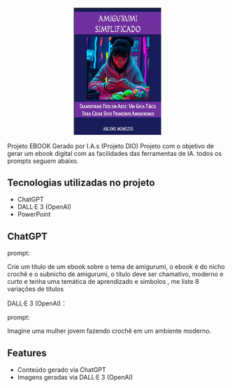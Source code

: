 <p align="center">
<img 
    src="./17.jpg"
    width="200"  
/>
</p>



Projeto EBOOK Gerado por I.A.s (Projeto DIO)
Projeto com o objetivo de gerar um ebook digital com as facilidades das ferramentas de IA. todos os prompts seguem abaixo.

## Tecnologias utilizadas no projeto
- ChatGPT
- DALL·E 3 (OpenAI)
- PowerPoint

## ChatGPT

prompt:

Crie um titulo de um ebook sobre o tema de amigurumi, o ebook é do nicho crochê e o subnicho de amigurumi, o titulo deve ser chamativo, moderno e curto
e tenha uma temática de aprendizado e simbolos , me liste 8 variações de títulos

DALL·E 3 (OpenAI)：

prompt:

Imagine uma mulher jovem fazendo crochê em um ambiente moderno.

## Features

- Conteúdo gerado via ChatGPT
- Imagens geradas via DALL·E 3 (OpenAI)
  

  
